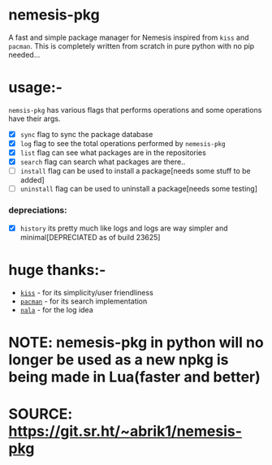 # nemesis-pkg
A fast and simple package manager for Nemesis inspired from `kiss` and `pacman`. This is completely written from scratch in pure python with no pip needed...

# usage:-
`nemsis-pkg` has various flags that performs operations and some operations have their args.

- [x] `sync` flag to sync the package database
- [x] `log` flag to see the total operations performed by `nemesis-pkg`
- [x] `list` flag can see what packages are in the repositories
- [x] `search` flag can search what packages are there..
- [ ] `install` flag can be used to install a package[needs some stuff to be added]
- [ ] `uninstall` flag can be used to uninstall a package[needs some testing]

### depreciations:
- [x] `history` its pretty much like logs and logs are way simpler and minimal[DEPRECIATED as of build 23625]

# huge thanks:-
- [`kiss`](https://github.com/kisslinux/kiss) - for its simplicity/user friendliness
- [`pacman`](gitlab.archlinux.org/pacman/pacman) - for its search implementation
- [`nala`](https://github.com/volitank/nala) - for the log idea

# NOTE: nemesis-pkg in python will no longer be used as a new npkg is being made in Lua(faster and better)
# SOURCE: https://git.sr.ht/~abrik1/nemesis-pkg
